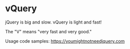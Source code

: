 # vQuery

jQuery is big and slow. vQuery is light and fast!

The "V" means "very fast and very good."

Usage code samples: <https://youmightnotneedjquery.com>
